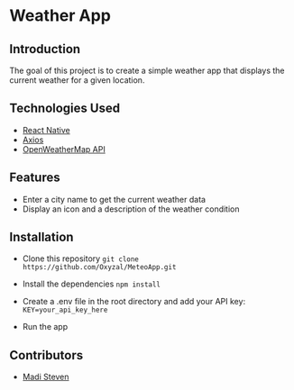 # Weather App

## Introduction
The goal of this project is to create a simple weather app that displays the current weather for a given location.

## Technologies Used
- [React Native](https://reactnative.dev/)
- [Axios](https://axios-http.com/fr/docs/intro)
- [OpenWeatherMap API](https://openweathermap.org/)

## Features
- Enter a city name to get the current weather data
- Display an icon and a description of the weather condition


## Installation
 - Clone this repository
``` git clone https://github.com/Oxyzal/MeteoApp.git ```

- Install the dependencies
``` npm install ```

- Create a .env file in the root directory and add your API key:
``` KEY=your_api_key_here ```

- Run the app


## Contributors
- [Madi Steven](https://github.com/Oxyzal)
